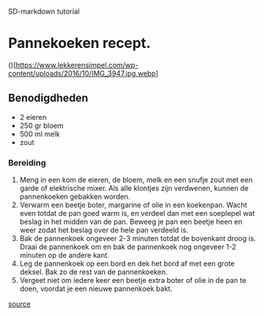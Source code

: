 SD-markdown tutorial
# Pannekoeken recept.
()[https://www.lekkerensimpel.com/wp-content/uploads/2016/10/IMG_3947.jpg.webp]

## Benodigdheden
* 2 eieren
* 250 gr bloem
* 500 ml melk
* zout

### Bereiding
1. Meng in een kom de eieren, de bloem, melk en een snufje zout met een garde of elektrische mixer. Als alle klontjes zijn verdwenen, kunnen de pannenkoeken gebakken worden.
2. Verwarm een beetje boter, margarine of olie in een koekenpan. Wacht even totdat de pan goed warm is, en verdeel dan met een soeplepel wat beslag in het midden van de pan. Beweeg je pan een beetje heen en weer zodat het beslag over de hele pan verdeeld is.
3. Bak de pannenkoek ongeveer 2-3 minuten totdat de bovenkant droog is. Draai de pannenkoek om en bak de pannenkoek nog ongeveer 1-2 minuten op de andere kant.
4. Leg de pannenkoek op een bord en dek het bord af met een grote deksel. Bak zo de rest van de pannenkoeken.
5. Vergeet niet om iedere keer een beetje extra boter of olie in de pan te doen, voordat je een nieuwe pannenkoek bakt.

[source](https://www.lekkerensimpel.com/basisrecept-voor-pannenkoeken/)
